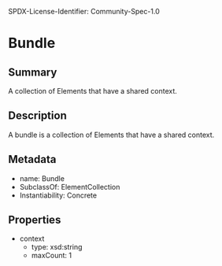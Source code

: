 SPDX-License-Identifier: Community-Spec-1.0

# Bundle

## Summary

A collection of Elements that have a shared context.

## Description

A bundle is a collection of Elements that have a shared context.

## Metadata

- name: Bundle
- SubclassOf: ElementCollection
- Instantiability: Concrete

## Properties

- context
  - type: xsd:string
  - maxCount: 1
